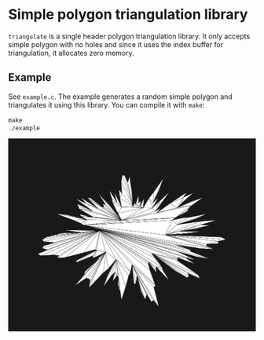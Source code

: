 # Simple polygon triangulation library

`triangulate` is a single header polygon triangulation library. It only
accepts simple polygon with no holes and since it uses the index buffer for
triangulation, it allocates zero memory.

## Example

See `example.c`. The example generates a random simple polygon and triangulates
it using this library. You can compile it with `make`:

	make
	./example

![Example](example.png)
